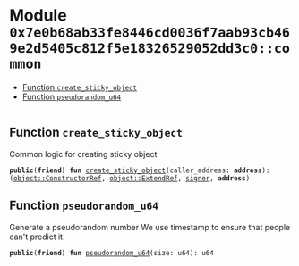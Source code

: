 
<a id="0x7e0b68ab33fe8446cd0036f7aab93cb469e2d5405c812f5e18326529052dd3c0_common"></a>

# Module `0x7e0b68ab33fe8446cd0036f7aab93cb469e2d5405c812f5e18326529052dd3c0::common`



-  [Function `create_sticky_object`](#0x7e0b68ab33fe8446cd0036f7aab93cb469e2d5405c812f5e18326529052dd3c0_common_create_sticky_object)
-  [Function `pseudorandom_u64`](#0x7e0b68ab33fe8446cd0036f7aab93cb469e2d5405c812f5e18326529052dd3c0_common_pseudorandom_u64)


<pre><code></code></pre>



<a id="0x7e0b68ab33fe8446cd0036f7aab93cb469e2d5405c812f5e18326529052dd3c0_common_create_sticky_object"></a>

## Function `create_sticky_object`

Common logic for creating sticky object


<pre><code><b>public</b>(<b>friend</b>) <b>fun</b> <a href="common.md#0x7e0b68ab33fe8446cd0036f7aab93cb469e2d5405c812f5e18326529052dd3c0_common_create_sticky_object">create_sticky_object</a>(caller_address: <b>address</b>): (<a href="_ConstructorRef">object::ConstructorRef</a>, <a href="_ExtendRef">object::ExtendRef</a>, <a href="">signer</a>, <b>address</b>)
</code></pre>



<a id="0x7e0b68ab33fe8446cd0036f7aab93cb469e2d5405c812f5e18326529052dd3c0_common_pseudorandom_u64"></a>

## Function `pseudorandom_u64`

Generate a pseudorandom number
We use timestamp to ensure that people can't predict it.


<pre><code><b>public</b>(<b>friend</b>) <b>fun</b> <a href="common.md#0x7e0b68ab33fe8446cd0036f7aab93cb469e2d5405c812f5e18326529052dd3c0_common_pseudorandom_u64">pseudorandom_u64</a>(size: u64): u64
</code></pre>
